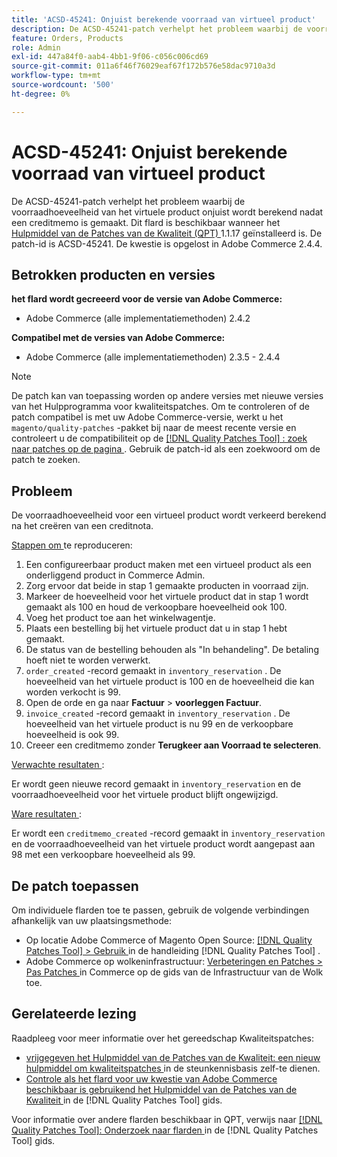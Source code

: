 ```yaml
---
title: 'ACSD-45241: Onjuist berekende voorraad van virtueel product'
description: De ACSD-45241-patch verhelpt het probleem waarbij de voorraadhoeveelheid van het virtuele product onjuist wordt berekend nadat een creditmemo is gemaakt. Deze patch is beschikbaar wanneer [Quality Patches Tool (QPT)] (https://experienceleague.adobe.com/en/docs/commerce-operations/tools/quality-patches-tool/quality-patches-tool-to-self-serve-quality-patches) 1.1.17 is geïnstalleerd. De patch-id is ACSD-45241. De kwestie is opgelost in Adobe Commerce 2.4.4.
feature: Orders, Products
role: Admin
exl-id: 447a84f0-aab4-4bb1-9f06-c056c006cd69
source-git-commit: 011a6f46f76029eaf67f172b576e58dac9710a3d
workflow-type: tm+mt
source-wordcount: '500'
ht-degree: 0%

---
```


# ACSD-45241: Onjuist berekende voorraad van virtueel product

De ACSD-45241-patch verhelpt het probleem waarbij de voorraadhoeveelheid van het virtuele product onjuist wordt berekend nadat een creditmemo is gemaakt. Dit flard is beschikbaar wanneer het [ Hulpmiddel van de Patches van de Kwaliteit (QPT) ](https://experienceleague.adobe.com/en/docs/commerce-operations/tools/quality-patches-tool/quality-patches-tool-to-self-serve-quality-patches) 1.1.17 geïnstalleerd is. De patch-id is ACSD-45241. De kwestie is opgelost in Adobe Commerce 2.4.4.

## Betrokken producten en versies

**het flard wordt gecreeerd voor de versie van Adobe Commerce:**

* Adobe Commerce (alle implementatiemethoden) 2.4.2

**Compatibel met de versies van Adobe Commerce:**

* Adobe Commerce (alle implementatiemethoden) 2.3.5 - 2.4.4

>[!NOTE]
>
>De patch kan van toepassing worden op andere versies met nieuwe versies van het Hulpprogramma voor kwaliteitspatches. Om te controleren of de patch compatibel is met uw Adobe Commerce-versie, werkt u het `magento/quality-patches` -pakket bij naar de meest recente versie en controleert u de compatibiliteit op de [[!DNL Quality Patches Tool] : zoek naar patches op de pagina ](https://experienceleague.adobe.com/en/docs/commerce-operations/tools/quality-patches-tool/quality-patches-tool-to-self-serve-quality-patches) . Gebruik de patch-id als een zoekwoord om de patch te zoeken.

## Probleem

De voorraadhoeveelheid voor een virtueel product wordt verkeerd berekend na het creëren van een creditnota.

<u> Stappen om </u> te reproduceren:

1. Een configureerbaar product maken met een virtueel product als een onderliggend product in Commerce Admin.
1. Zorg ervoor dat beide in stap 1 gemaakte producten in voorraad zijn.
1. Markeer de hoeveelheid voor het virtuele product dat in stap 1 wordt gemaakt als 100 en houd de verkoopbare hoeveelheid ook 100.
1. Voeg het product toe aan het winkelwagentje.
1. Plaats een bestelling bij het virtuele product dat u in stap 1 hebt gemaakt.
1. De status van de bestelling behouden als &quot;In behandeling&quot;. De betaling hoeft niet te worden verwerkt.
1. `order_created` -record gemaakt in `inventory_reservation` . De hoeveelheid van het virtuele product is 100 en de hoeveelheid die kan worden verkocht is 99.
1. Open de orde en ga naar **Factuur** > **voorleggen Factuur**.
1. `invoice_created` -record gemaakt in `inventory_reservation` . De hoeveelheid van het virtuele product is nu 99 en de verkoopbare hoeveelheid is ook 99.
1. Creeer een creditmemo zonder **Terugkeer aan Voorraad te selecteren**.

<u> Verwachte resultaten </u>:

Er wordt geen nieuwe record gemaakt in `inventory_reservation` en de voorraadhoeveelheid voor het virtuele product blijft ongewijzigd.

<u> Ware resultaten </u>:

Er wordt een `creditmemo_created` -record gemaakt in `inventory_reservation` en de voorraadhoeveelheid van het virtuele product wordt aangepast aan 98 met een verkoopbare hoeveelheid als 99.

## De patch toepassen

Om individuele flarden toe te passen, gebruik de volgende verbindingen afhankelijk van uw plaatsingsmethode:

* Op locatie Adobe Commerce of Magento Open Source: [[!DNL Quality Patches Tool] > Gebruik ](/help/tools/quality-patches-tool/usage.md) in de handleiding [!DNL Quality Patches Tool] .
* Adobe Commerce op wolkeninfrastructuur: [ Verbeteringen en Patches > Pas Patches ](https://experienceleague.adobe.com/docs/commerce-cloud-service/user-guide/develop/upgrade/apply-patches.html) in Commerce op de gids van de Infrastructuur van de Wolk toe.

## Gerelateerde lezing

Raadpleeg voor meer informatie over het gereedschap Kwaliteitspatches:

* [ vrijgegeven het Hulpmiddel van de Patches van de Kwaliteit: een nieuw hulpmiddel om kwaliteitspatches ](https://experienceleague.adobe.com/en/docs/commerce-operations/tools/quality-patches-tool/quality-patches-tool-to-self-serve-quality-patches) in de steunkennisbasis zelf-te dienen.
* [ Controle als het flard voor uw kwestie van Adobe Commerce beschikbaar is gebruikend het Hulpmiddel van de Patches van de Kwaliteit ](/help/tools/quality-patches-tool/patches-available-in-qpt/check-patch-for-magento-issue-with-magento-quality-patches.md) in de [!DNL Quality Patches Tool] gids.

Voor informatie over andere flarden beschikbaar in QPT, verwijs naar [[!DNL Quality Patches Tool]: Onderzoek naar flarden ](https://experienceleague.adobe.com/tools/commerce-quality-patches/index.html) in de [!DNL Quality Patches Tool] gids.

